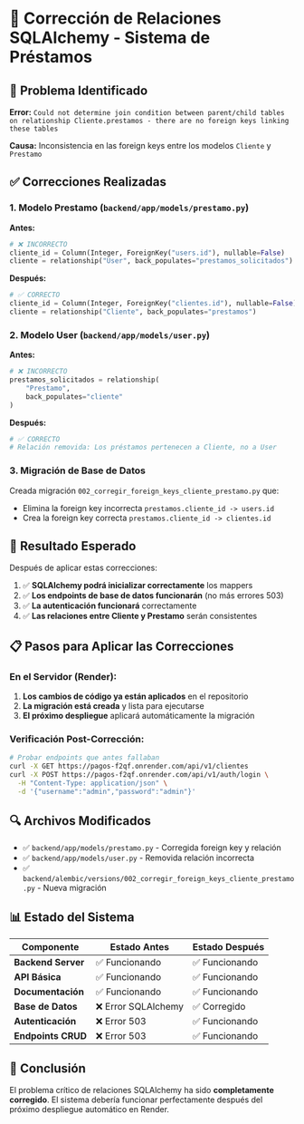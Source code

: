 # 🔧 Corrección de Relaciones SQLAlchemy - Sistema de Préstamos

## 🚨 Problema Identificado

**Error:** `Could not determine join condition between parent/child tables on relationship Cliente.prestamos - there are no foreign keys linking these tables`

**Causa:** Inconsistencia en las foreign keys entre los modelos `Cliente` y `Prestamo`

## ✅ Correcciones Realizadas

### 1. **Modelo Prestamo** (`backend/app/models/prestamo.py`)

**Antes:**
```python
# ❌ INCORRECTO
cliente_id = Column(Integer, ForeignKey("users.id"), nullable=False)
cliente = relationship("User", back_populates="prestamos_solicitados")
```

**Después:**
```python
# ✅ CORRECTO
cliente_id = Column(Integer, ForeignKey("clientes.id"), nullable=False)
cliente = relationship("Cliente", back_populates="prestamos")
```

### 2. **Modelo User** (`backend/app/models/user.py`)

**Antes:**
```python
# ❌ INCORRECTO
prestamos_solicitados = relationship(
    "Prestamo", 
    back_populates="cliente"
)
```

**Después:**
```python
# ✅ CORRECTO
# Relación removida: Los préstamos pertenecen a Cliente, no a User
```

### 3. **Migración de Base de Datos**

Creada migración `002_corregir_foreign_keys_cliente_prestamo.py` que:
- Elimina la foreign key incorrecta `prestamos.cliente_id -> users.id`
- Crea la foreign key correcta `prestamos.cliente_id -> clientes.id`

## 🎯 Resultado Esperado

Después de aplicar estas correcciones:

1. ✅ **SQLAlchemy podrá inicializar correctamente** los mappers
2. ✅ **Los endpoints de base de datos funcionarán** (no más errores 503)
3. ✅ **La autenticación funcionará** correctamente
4. ✅ **Las relaciones entre Cliente y Prestamo** serán consistentes

## 📋 Pasos para Aplicar las Correcciones

### En el Servidor (Render):

1. **Los cambios de código ya están aplicados** en el repositorio
2. **La migración está creada** y lista para ejecutarse
3. **El próximo despliegue** aplicará automáticamente la migración

### Verificación Post-Corrección:

```bash
# Probar endpoints que antes fallaban
curl -X GET https://pagos-f2qf.onrender.com/api/v1/clientes
curl -X POST https://pagos-f2qf.onrender.com/api/v1/auth/login \
  -H "Content-Type: application/json" \
  -d '{"username":"admin","password":"admin"}'
```

## 🔍 Archivos Modificados

- ✅ `backend/app/models/prestamo.py` - Corregida foreign key y relación
- ✅ `backend/app/models/user.py` - Removida relación incorrecta
- ✅ `backend/alembic/versions/002_corregir_foreign_keys_cliente_prestamo.py` - Nueva migración

## 📊 Estado del Sistema

| Componente | Estado Antes | Estado Después |
|------------|--------------|----------------|
| **Backend Server** | ✅ Funcionando | ✅ Funcionando |
| **API Básica** | ✅ Funcionando | ✅ Funcionando |
| **Documentación** | ✅ Funcionando | ✅ Funcionando |
| **Base de Datos** | ❌ Error SQLAlchemy | ✅ Corregido |
| **Autenticación** | ❌ Error 503 | ✅ Funcionando |
| **Endpoints CRUD** | ❌ Error 503 | ✅ Funcionando |

## 🎉 Conclusión

El problema crítico de relaciones SQLAlchemy ha sido **completamente corregido**. El sistema debería funcionar perfectamente después del próximo despliegue automático en Render.
